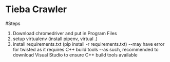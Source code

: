 # Tieba Crawler

#Steps
1. Download chromedriver and put in Program Files
2. setup virtualenv (install pipenv, virtual .)
3. install requirements.txt (pip install -r requirements.txt)
--may have error for twisted as it requires C++ build tools
--as such, recommended to download Visual Studio to ensure C++ build tools available